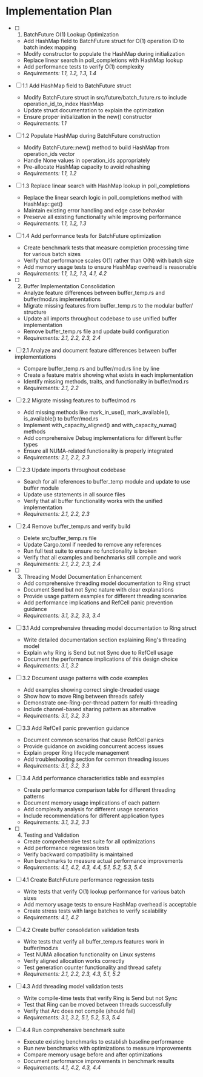 # Implementation Plan

- [ ] 1. BatchFuture O(1) Lookup Optimization
  - Add HashMap field to BatchFuture struct for O(1) operation ID to batch index mapping
  - Modify constructor to populate the HashMap during initialization
  - Replace linear search in poll_completions with HashMap lookup
  - Add performance tests to verify O(1) complexity
  - _Requirements: 1.1, 1.2, 1.3, 1.4_

- [ ] 1.1 Add HashMap field to BatchFuture struct
  - Modify BatchFuture struct in src/future/batch_future.rs to include operation_id_to_index HashMap
  - Update struct documentation to explain the optimization
  - Ensure proper initialization in the new() constructor
  - _Requirements: 1.1_

- [ ] 1.2 Populate HashMap during BatchFuture construction
  - Modify BatchFuture::new() method to build HashMap from operation_ids vector
  - Handle None values in operation_ids appropriately
  - Pre-allocate HashMap capacity to avoid rehashing
  - _Requirements: 1.1, 1.2_

- [ ] 1.3 Replace linear search with HashMap lookup in poll_completions
  - Replace the linear search logic in poll_completions method with HashMap::get()
  - Maintain existing error handling and edge case behavior
  - Preserve all existing functionality while improving performance
  - _Requirements: 1.1, 1.2, 1.3_

- [ ] 1.4 Add performance tests for BatchFuture optimization
  - Create benchmark tests that measure completion processing time for various batch sizes
  - Verify that performance scales O(1) rather than O(N) with batch size
  - Add memory usage tests to ensure HashMap overhead is reasonable
  - _Requirements: 1.1, 1.2, 1.3, 4.1, 4.2_

- [ ] 2. Buffer Implementation Consolidation
  - Analyze feature differences between buffer_temp.rs and buffer/mod.rs implementations
  - Migrate missing features from buffer_temp.rs to the modular buffer/ structure
  - Update all imports throughout codebase to use unified buffer implementation
  - Remove buffer_temp.rs file and update build configuration
  - _Requirements: 2.1, 2.2, 2.3, 2.4_

- [ ] 2.1 Analyze and document feature differences between buffer implementations
  - Compare buffer_temp.rs and buffer/mod.rs line by line
  - Create a feature matrix showing what exists in each implementation
  - Identify missing methods, traits, and functionality in buffer/mod.rs
  - _Requirements: 2.1, 2.2_

- [ ] 2.2 Migrate missing features to buffer/mod.rs
  - Add missing methods like mark_in_use(), mark_available(), is_available() to buffer/mod.rs
  - Implement with_capacity_aligned() and with_capacity_numa() methods
  - Add comprehensive Debug implementations for different buffer types
  - Ensure all NUMA-related functionality is properly integrated
  - _Requirements: 2.1, 2.2, 2.3_

- [ ] 2.3 Update imports throughout codebase
  - Search for all references to buffer_temp module and update to use buffer module
  - Update use statements in all source files
  - Verify that all buffer functionality works with the unified implementation
  - _Requirements: 2.1, 2.2, 2.3_

- [ ] 2.4 Remove buffer_temp.rs and verify build
  - Delete src/buffer_temp.rs file
  - Update Cargo.toml if needed to remove any references
  - Run full test suite to ensure no functionality is broken
  - Verify that all examples and benchmarks still compile and work
  - _Requirements: 2.1, 2.2, 2.3, 2.4_

- [ ] 3. Threading Model Documentation Enhancement
  - Add comprehensive threading model documentation to Ring struct
  - Document Send but not Sync nature with clear explanations
  - Provide usage pattern examples for different threading scenarios
  - Add performance implications and RefCell panic prevention guidance
  - _Requirements: 3.1, 3.2, 3.3, 3.4_

- [ ] 3.1 Add comprehensive threading model documentation to Ring struct
  - Write detailed documentation section explaining Ring's threading model
  - Explain why Ring is Send but not Sync due to RefCell usage
  - Document the performance implications of this design choice
  - _Requirements: 3.1, 3.2_

- [ ] 3.2 Document usage patterns with code examples
  - Add examples showing correct single-threaded usage
  - Show how to move Ring between threads safely
  - Demonstrate one-Ring-per-thread pattern for multi-threading
  - Include channel-based sharing pattern as alternative
  - _Requirements: 3.1, 3.2, 3.3_

- [ ] 3.3 Add RefCell panic prevention guidance
  - Document common scenarios that cause RefCell panics
  - Provide guidance on avoiding concurrent access issues
  - Explain proper Ring lifecycle management
  - Add troubleshooting section for common threading issues
  - _Requirements: 3.1, 3.2, 3.3_

- [ ] 3.4 Add performance characteristics table and examples
  - Create performance comparison table for different threading patterns
  - Document memory usage implications of each pattern
  - Add complexity analysis for different usage scenarios
  - Include recommendations for different application types
  - _Requirements: 3.1, 3.2, 3.3_

- [ ] 4. Testing and Validation
  - Create comprehensive test suite for all optimizations
  - Add performance regression tests
  - Verify backward compatibility is maintained
  - Run benchmarks to measure actual performance improvements
  - _Requirements: 4.1, 4.2, 4.3, 4.4, 5.1, 5.2, 5.3, 5.4_

- [ ] 4.1 Create BatchFuture performance regression tests
  - Write tests that verify O(1) lookup performance for various batch sizes
  - Add memory usage tests to ensure HashMap overhead is acceptable
  - Create stress tests with large batches to verify scalability
  - _Requirements: 4.1, 4.2_

- [ ] 4.2 Create buffer consolidation validation tests
  - Write tests that verify all buffer_temp.rs features work in buffer/mod.rs
  - Test NUMA allocation functionality on Linux systems
  - Verify aligned allocation works correctly
  - Test generation counter functionality and thread safety
  - _Requirements: 2.1, 2.2, 2.3, 4.3, 5.1, 5.2_

- [ ] 4.3 Add threading model validation tests
  - Write compile-time tests that verify Ring is Send but not Sync
  - Test that Ring can be moved between threads successfully
  - Verify that Arc<Ring> does not compile (should fail)
  - _Requirements: 3.1, 3.2, 5.1, 5.2, 5.3, 5.4_

- [ ] 4.4 Run comprehensive benchmark suite
  - Execute existing benchmarks to establish baseline performance
  - Run new benchmarks with optimizations to measure improvements
  - Compare memory usage before and after optimizations
  - Document performance improvements in benchmark results
  - _Requirements: 4.1, 4.2, 4.3, 4.4_